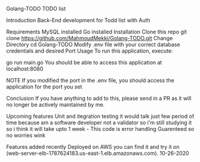 Golang-TODO
TODO list

Introduction
Back-End development for Todd list with Auth

Requirements
MySQL installed
Go installed
Installation
Clone this repo
git clone https://github.com/MahmoudMekki/Golang-TODO.git
Change Directory
cd Golang-TODO
Modify .env file with your correct database credentials and desired Port
Usage
To run this application, execute:

go run main.go
You should be able to access this application at localhost:8080

NOTE
If you modified the port in the .env file, you should access the application for the port you set

Conclusion
If you have anything to add to this, please send in a PR as it will no longer be actively maintained by me.

Upcoming features
Unit and itegration testing it would talk just few period of time because am a software developer not a validator so i'm still studying it so i think it will take upto 1 week - This code is error handling Guarenteed so no worries wink

Features added recently
Deployed on AWS you can find it and try it on (web-server-elb-1787624183.us-east-1.elb.amazonaws.com). 10-26-2020
